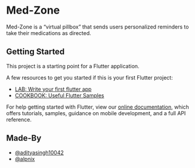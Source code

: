 # Med-Zone
Med-Zone is a “virtual pillbox” that sends users personalized reminders to take their medications as directed.
## Getting Started

This project is a starting point for a Flutter application.

A few resources to get you started if this is your first Flutter project:

* [LAB: Write your first flutter app](https://flutter.dev/docs/get-started/codelab)
* [COOKBOOK: Useful Flutter Samples](https://flutter.dev/docs/cookbook)

For help getting started with Flutter, view our
[online documentation](https://flutter.dev/docs), which offers tutorials,
samples, guidance on mobile development, and a full API reference.

## Made-By
- [@adityasingh10042](https://www.github.com/adityasingh10042)
- [@alpnix](https://github.com/alpnix)
